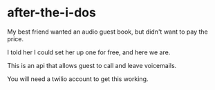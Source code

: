 # after-the-i-dos

My best friend wanted an audio guest book, but didn't want to pay the price. 

I told her I could set her up one for free, and here we are. 

This is an api that allows guest to call and leave voicemails.

You will need a twilio account to get this working. 
